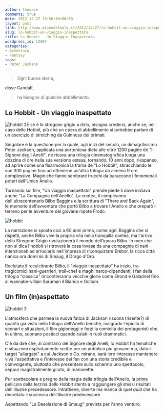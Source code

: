 ```yaml
---
author: thesave
comments: true
date: 2012-12-27 19:56:50+00:00
layout: post
link: http://www.atomodelmale.it/2012/12/27/lo-hobbit-un-viaggio-inaspettato/
slug: lo-hobbit-un-viaggio-inaspettato
title: Lo Hobbit - Un Viaggio Inaspettato
wordpress_id: 12504
categories:
- Avventura
- Fantasy
tags:
- Peter Jackson
---
```


<blockquote>Ogni buona storia,</blockquote>


disse Gandalf,


<blockquote>ha bisogno di qualche abbellimento.</blockquote>




## Lo Hobbit - Un viaggio inaspettato


![hobbit 2](http://www.atomodelmale.it/wp-content/uploads/2012/12/hobbit-2-202x300.jpg)E se è lo stregone grigio a dirlo, bisogna crederci, anche se, nel caso dello Hobbit, più che un opera di abbellimento si potrebbe parlare di un esercizio di stretching da Guinness dei primati.

Singolare è la questione per la quale, agli inizi del secolo, un dimagritissimo Peter Jackson, applicata una portentosa dieta alle oltre 1200 pagine de "Il Signore degli Anelli", ne ricava una trilogia cinematografica lunga una dozzina di ore nella sua versione estesa, tornando, 10 anni dopo, riespanso, ad aprire come una fisarmonica la trama de "Lo Hobbit", stiracchiando le sue 300 pagine fino ad ottenerne un'altra trilogia da almeno 9 ore complessive. Magie che fanno sembrare trucchi da baraccone i fenomenali poteri dell'Unico Anello.

Tornando sul film, "Un viaggio inaspettato" prende piede lì dove iniziava anche "La Compagnia dell'Anello". La contea, il compleanno dell'ultracentenario Bilbo Baggins e la scrittura di "There and Back Again", le memorie dell'avventura che portò Bilbo a trovare l'Anello e che preparò il terreno per le avventure del giovane nipote Frodo.

![hobbit](http://www.atomodelmale.it/wp-content/uploads/2012/12/hobbit-300x129.jpg)

La narrazione si sposta così a 60 anni prima, come ogni Baggins che si rispetti, anche Bilbo vive la propria vita nella tranquilla contea, ma l'arrivo dello Stregone Grigio rivoluzionerà il mondo dell'ignaro Bilbo. In men che non si dica l'hobbit si ritroverà la casa invasa da una compagnia di nani intenzionati ad arruolarlo nell'impresa di riconquistare Erebor, la ricca città nanica ora dominio di Smaug, il Drago d'Oro.

Reclutato il recalcitrante Bilbo, il "viaggio inaspettato" ha inizio, tra tragicomici nani-guerrieri, troll-chef e maghi narco-dipendenti, i fan della trilogia "classica" rincontreranno vecchie glorie come Elrond e Galadriel fino al wannabe-villain Saruman il Bianco e Gollum.




## Un film (in)aspettato


![hobbit 3](http://www.atomodelmale.it/wp-content/uploads/2012/12/hobbit-3-300x200.jpg)

L'atmosfera che permea la nuova fatica di Jackson risuona (risente?) di quanto già visto nella trilogia dell'Anello benché, malgrado l'epicità di scenari e situazioni, il film gigioneggi e forzi la comicità dei protagonisti che, in ultimo, suonano posticci quando calati in ruoli drammatici.

C'è da dire che, al contrario del Signore degli Anelli, lo Hobbit ha tematiche e situazioni esplicitamente scritte per un pubblico più giovane ma, dato il target "allargato" a cui Jackson e Co. mirano, sarà loro interesse mantenere viva l'aspettativa e l'interesse dei fan con una storia credibile e coinvolgente, piuttosto che presentare sullo schermo uno spettacolo, seppur magistralmente girato, di marionette.

Pur spettacolare e pregno della magia della trilogia dell'Anello, la prima pellicola della terzina dello Hobbit stenta a raggiungere gli stessi risultati dell'illustre precedessore. Intrattiene, diverte ma manca di quel _quid_ che ha decretato il successo dell'illustre predecessore.

Aspettando "La Desolazione di Smaug" prevista per l'anno venturo.
